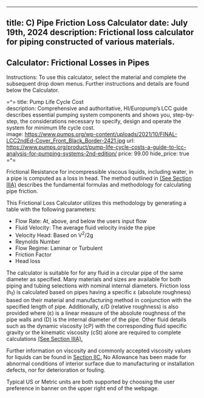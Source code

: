 -----
title: C) Pipe Friction Loss Calculator
date: July 19th, 2024
description: Frictional loss calculator for piping constructed of various materials.
-----
## Calculator: Frictional Losses in Pipes
Instructions: To use this calculator, select the material and complete the subsequent drop down menus.  Further instructions and details are found below the Calculator.

<friction-loss-calculator/>

=^=
title:  Pump Life Cycle Cost   
description: Comprehensive and authoritative, HI/Europump’s LCC guide describes essential pumping system components and shows you, step-by-step, the considerations necessary to specify, design and operate the system for minimum life cycle cost.     
image: https://www.pumps.org/wp-content/uploads/2021/10/FINAL-LCC2ndEd-Cover_Front_Black_Border-2421.jpg
url: https://www.pumps.org/product/pump-life-cycle-costs-a-guide-to-lcc-analysis-for-pumping-systems-2nd-edition/ 
price: 99.00
hide_price: true
=^=

Frictional Resistance for incompressible viscous liquids, including water, in a pipe is computed as a loss in head.  The method outlined in <a href="/fluid-flow-III/general.html">(See Section IIIA)</a>  describes the fundamental formulas and methodology for calculating pipe friction.

This Frictional Loss Calculator utilizes this methodology by generating a table with the following parameters:

-	Flow Rate:  At, above, and below the users input flow
-	Fluid Velocity: The average fluid velocity inside the pipe
-	Velocity Head: Based on V<sup>2</sup>/2g
-	Reynolds Number
-	Flow Regime: Laminar or Turbulent
-	Friction Factor
-	Head loss

The calculator is suitable for for any fluid in a circular pipe of the same diameter as specified. Many materials and sizes are available for both piping and tubing selections with nominal internal diameters.  Friction loss (h<sub>f</sub>) is calculated based on pipes having a specific ε (absolute roughness) based on their material and manufacturing method in conjunction with the specified length of pipe. 
Additionally, ε/D (relative roughness) is also provided where (ε) is a linear measure of the absolute roughness of the pipe walls and (D) is the internal diameter of the pipe. Other fluid details such as the dynamic viscosity (cP) with the corresponding fluid specific gravity or the kinematic viscosity (cSt) alone are required to complete calculations <a href="/fluid-flow-III/general.html">(See Section IIIA).</a> 

Further information on viscosity and commonly accepted viscosity values for liquids can be found in <a href="/fluid-properties-II/viscosity.html"> Section IIC.</a> No Allowance has been made for abnormal conditions of interior surface due to manufacturing or installation defects, nor for deterioration or fouling.

Typical US or Metric units are both supported by choosing the user preference in banner on the upper right end of the webpage.


